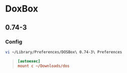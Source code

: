 # DoxBox

## 0.74-3

### Config

```bash
vi ~/Library/Preferences/DOSBox\ 0.74-3\ Preferences
```

> ```ini
> [autoexec]
> mount c ~/Downloads/dos
> ```

